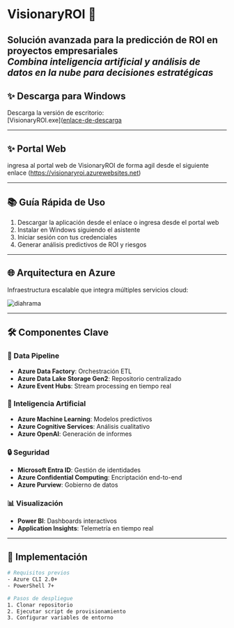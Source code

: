 # VisionaryROI 🚀

**Solución avanzada para la predicción de ROI en proyectos empresariales**  
*Combina inteligencia artificial y análisis de datos en la nube para decisiones estratégicas*
---

## ✨ Descarga para Windows
Descarga la versión de escritorio:  
[VisionaryROI.exe]([enlace-de-descarga](https://1drv.ms/u/s!AliNSU8i5Q0NbIL6yJzq6fUvNnA?e=j79mdT) 

---

## ✨ Portal Web
ingresa al portal web de VisionaryROI de forma agil desde el siguiente enlace
(https://visionaryroi.azurewebsites.net)

---

## 📚 Guía Rápida de Uso
1. Descargar la aplicación desde el enlace o ingresa desde el portal web
2. Instalar en Windows siguiendo el asistente
3. Iniciar sesión con tus credenciales
4. Generar análisis predictivos de ROI y riesgos


---

## 🌐 Arquitectura en Azure
Infraestructura escalable que integra múltiples servicios cloud:

![diahrama](https://github.com/user-attachments/assets/b50ca00d-6657-4b81-8235-c63911d49084)


---

## 🛠️ Componentes Clave
### 💾 Data Pipeline
- **Azure Data Factory**: Orchestración ETL
- **Azure Data Lake Storage Gen2**: Repositorio centralizado
- **Azure Event Hubs**: Stream processing en tiempo real

### 🤖 Inteligencia Artificial
- **Azure Machine Learning**: Modelos predictivos
- **Azure Cognitive Services**: Análisis cualitativo
- **Azure OpenAI**: Generación de informes

### 🔒 Seguridad
- **Microsoft Entra ID**: Gestión de identidades
- **Azure Confidential Computing**: Encriptación end-to-end
- **Azure Purview**: Gobierno de datos

### 📊 Visualización
- **Power BI**: Dashboards interactivos
- **Application Insights**: Telemetría en tiempo real

---

## 🚀 Implementación
```bash
# Requisitos previos
- Azure CLI 2.0+
- PowerShell 7+

# Pasos de despliegue
1. Clonar repositorio
2. Ejecutar script de provisionamiento
3. Configurar variables de entorno
